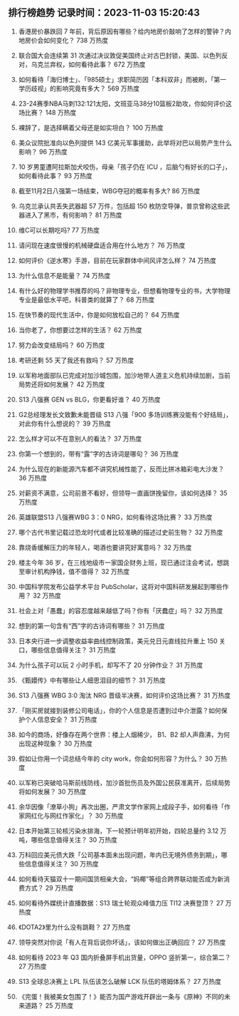
## 排行榜趋势 记录时间：2023-11-03 15:20:43
  
  1. 香港房价暴跌回 7 年前，背后原因有哪些？给内地房价敲响了怎样的警钟？内地房价会如何变化？ 738 万热度
    
  2. 联合国大会连续第 31 次通过决议敦促美国终止对古巴封锁，美国、以色列反对，乌克兰弃权，如何看待此事？ 672 万热度
    
  3. 如何看待「海归博士」、「985硕士」求职简历因「本科双非」而被刷，「第一学历歧视」的影响究竟有多大？ 569 万热度
    
  4. 23-24赛季NBA马刺132:121太阳，文班亚马38分10篮板2助攻，你如何评价这场比赛？ 148 万热度
    
  5. 裸辞了，是选择瞒着父母还是如实坦白？ 100 万热度
    
  6. 美众议院批准向以色列提供 143 亿美元军事援助，此举将对巴以局势产生什么影响？ 96 万热度
    
  7. 10 岁男童遭阿拉斯加犬咬伤，母亲「孩子仍在 ICU ，后脑勺有好长的口子」，如何看待此事？ 93 万热度
    
  8. 截至11月2日八强第一场结束，WBG夺冠的概率有多大? 86 万热度
    
  9. 乌克兰承认共丢失武器超 57 万件，包括超 150 枚防空导弹，普京曾称这些武器进入了黑市，有何影响？ 81 万热度
    
  10. 维C可以长期吃吗? 77 万热度
    
  11. 请问现在速度很慢的机械硬盘适合用在什么地方？ 76 万热度
    
  12. 如何评价《逆水寒》手游，目前在玩家群体中间风评怎么样？ 74 万热度
    
  13. 为什么信息不是能量？ 74 万热度
    
  14. 有什么好的物理学书推荐的吗？非物理专业，但想看物理专业的书，大学物理专业是最低水平吧，科普类的就算了？ 68 万热度
    
  15. 在快节奏的现代生活中，你是如何放松自己的？ 64 万热度
    
  16. 当你老了，你想要过怎样的生活？ 62 万热度
    
  17. 努力会改变结局吗？ 60 万热度
    
  18. 考研还剩 55 天了我还有救吗？ 57 万热度
    
  19. 以军称地面部队已完成对加沙城包围，加沙地带人道主义危机持续加剧，当前局势还将如何发展？ 42 万热度
    
  20. S13 八强赛 GEN vs BLG，你更看好谁？ 40 万热度
    
  21. G2总经理发长文致歉未能晋级 S13 八强「900 多场训练赛没能有个好结局」，对此你有什么想说的？ 39 万热度
    
  22. 怎么样才可以不在意别人的看法？ 37 万热度
    
  23. 你第一个想到的，带有“露”字的古诗词是哪句？ 36 万热度
    
  24. 为什么现在的新能源汽车都不讲究机械性能了，反而比拼冰箱彩电大沙发？ 36 万热度
    
  25. 对薪资不满意，公司前景不看好，但领导一直画饼挽留你，该如何选择？ 35 万热度
    
  26. 英雄联盟S13 八强赛WBG 3：0 NRG，如何看待这场比赛？ 33 万热度
    
  27. 哪个古代书里记载过恐龙时代或者比较准确的描述过史前生物？ 32 万热度
    
  28. 靠烧香缓解压力的年轻人，喝酒也要讲究好寓意吗？ 32 万热度
    
  29. 楼主今年 36 岁，在三线地级市一家国企财务上班，现已通过注会考试，想跳至审计机构挣钱，值不值得？ 32 万热度
    
  30. 中国科学院发布公益学术平台 PubScholar，这将对中国科研发展起到哪些作用？ 32 万热度
    
  31. 社会上对「愚蠢」的容忍度越来越低了吗？你有「厌蠢症」吗？ 32 万热度
    
  32. 想到的第一句含有“西”字的古诗词有哪些？ 31 万热度
    
  33. 日本央行进一步调整收益率曲线控制政策，美元兑日元直线拉升重上 150 关口，哪些信息值得关注？ 31 万热度
    
  34. 为什么孩子可以玩 2 小时手机，却写不了 20 分钟作业？ 31 万热度
    
  35. 《甄嬛传》中有哪些让人细思泪目的细节？ 31 万热度
    
  36. S13 八强赛 WBG 3:0 淘汰 NRG 晋级半决赛，如何评价这场比赛？ 31 万热度
    
  37. 「刚买房就接到装修公司电话」，你的个人信息是否遭到过中介泄露？如何保护个人信息安全？ 31 万热度
    
  38. 如今的商场，好像存在两个世界：楼上人烟稀少， B1、B2 却人声鼎沸，为何出现这种现象？ 30 万热度
    
  39. 假如让你用一个词总结今年的 city work，你会如何形容？为什么？ 30 万热度
    
  40. 以军称已突破哈马斯前线防线，加沙首批伤员及外国公民获准离开，后续局势将如何发展？ 30 万热度
    
  41. 余华因像「潦草小狗」再次出圈，严肃文学作家网上成段子手，如何看待「作家网红化与网红作家化」？ 30 万热度
    
  42. 日本开始第三轮核污染水排海，下一轮预计明年初开始，四轮总量约 3.12 万吨，哪些信息值得关注？ 30 万热度
    
  43. 万科回应美元债大跌「公司基本面未出现问题，年内已无境外债务到期」，哪些信息值得关注？ 30 万热度
    
  44. 如何看待天猫双十一期间国货相亲大会，“妈椰”等组合跨界联动能否成为新消费方式？ 29 万热度
    
  45. 如何看待外媒统计直播数据：S13 瑞士轮观众峰值力压 TI12 决赛登顶？ 27 万热度
    
  46. 《DOTA2》里为什么没有跳鞋？ 27 万热度
    
  47. 领导突然对你说「有人在背后说你坏话」，该如何做出正确回应？ 27 万热度
    
  48. 如何看待 2023 年 Q3 国内折叠屏手机出货量，OPPO 竖折第一，综合第二？ 27 万热度
    
  49. S13 全球总决赛上 LPL 队伍该怎么破解 LCK 队伍的塔姆体系？ 27 万热度
    
  50. 《完蛋！我被美女包围了！》能否为国产游戏开辟出一条与《原神》不同的未来道路？ 25 万热度
    